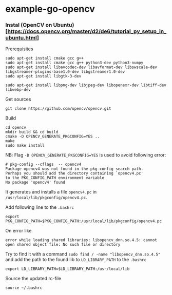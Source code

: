 # example-go-opencv
### Instal (OpenCV on Ubuntu)[https://docs.opencv.org/master/d2/de6/tutorial_py_setup_in_ubuntu.html]
Prerequisites
```
sudo apt-get install cmake gcc g++
sudo apt-get install cmake gcc g++ python3-dev python3-numpy 
sudo apt-get install libavcodec-dev libavformat-dev libswscale-dev libgstreamer-plugins-base1.0-dev libgstreamer1.0-dev
sudo apt-get install libgtk-3-dev

sudo apt-get install libpng-dev libjpeg-dev libopenexr-dev libtiff-dev libwebp-dev
```
Get sources
```
git clone https://github.com/opencv/opencv.git
```

Build
```
cd opencv
mkdir build && cd build
cmake -D OPENCV_GENERATE_PKGCONFIG=YES ..
make
sudo make install
```
NB: Flag `-D OPENCV_GENERATE_PKGCONFIG=YES` is used to avoid following error:
```
# pkg-config --cflags  -- opencv4
Package opencv4 was not found in the pkg-config search path.
Perhaps you should add the directory containing `opencv4.pc'
to the PKG_CONFIG_PATH environment variable
No package 'opencv4' found
```
It generates and installs a file `opencv4.pc` in `/usr/local/lib/pkgconfig/opencv4.pc`. 

Add following line to the `.bashrc`
```
export PKG_CONFIG_PATH=$PKG_CONFIG_PATH:/usr/local/lib/pkgconfig/opencv4.pc
```
On error like
```
error while loading shared libraries: libopencv_dnn.so.4.5: cannot open shared object file: No such file or directory
```
Try to find it with a command `sudo find / -name "libopencv_dnn.so.4.5"` and add the path to the found lib to `LD_LIBRARY_PATH` to the `.bashrc`
```
export LD_LIBRARY_PATH=$LD_LIBRARY_PATH:/usr/local/lib
```
Source the updated rc-file
```
source ~/.bashrc
```
